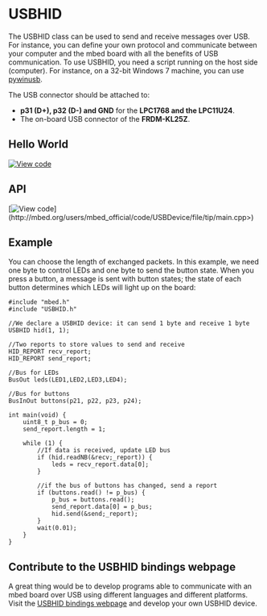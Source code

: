 # USBHID

The USBHID class can be used to send and receive messages over USB. For instance, you can define your own protocol and communicate between your computer and the mbed board with all the benefits of USB communication. To use USBHID, you need a script running on the host side (computer). For instance, on a 32-bit Windows 7 machine, you can use [pywinusb](http://code.google.com/p/pywinusb/).

The USB connector should be attached to:

* **p31 (D+), p32 (D-) and GND** for the **LPC1768 and the LPC11U24**.
* The on-board USB connector of the **FRDM-KL25Z**.

## Hello World

[![View code](https://www.mbed.com/embed/?url=https://developer.mbed.org/users/samux/code/USBHID_HelloWorld/)](https://developer.mbed.org/users/samux/code/USBHID_HelloWorld/file/tip/main.cpp) 

## API

[![View code](https://www.mbed.com/embed/?url=<http://mbed.org/users/mbed_official/code/USBDevice/)](http://mbed.org/users/mbed_official/code/USBDevice/file/tip/main.cpp>) 

## Example

You can choose the length of exchanged packets. In this example, we need one byte to control LEDs and one byte to send the button state. When you press a button, a message is sent with button states; the state of each button determines which LEDs will light up on the board:

```
#include "mbed.h"
#include "USBHID.h"

//We declare a USBHID device: it can send 1 byte and receive 1 byte
USBHID hid(1, 1);

//Two reports to store values to send and receive
HID_REPORT recv_report;
HID_REPORT send_report;

//Bus for LEDs
BusOut leds(LED1,LED2,LED3,LED4);

//Bus for buttons
BusInOut buttons(p21, p22, p23, p24);

int main(void) {
    uint8_t p_bus = 0;
    send_report.length = 1;

    while (1) {
        //If data is received, update LED bus
        if (hid.readNB(&recv;_report)) {
            leds = recv_report.data[0];
        }

        //if the bus of buttons has changed, send a report
        if (buttons.read() != p_bus) {
            p_bus = buttons.read();
            send_report.data[0] = p_bus;
            hid.send(&send;_report);
        }
        wait(0.01);
    }
}
```

## Contribute to the USBHID bindings webpage

A great thing would be to develop programs able to communicate with an mbed board over USB using different languages and different platforms. Visit the [USBHID bindings webpage](http://mbed.org/cookbook/USBHID-bindings-) and develop your own USBHID device.

